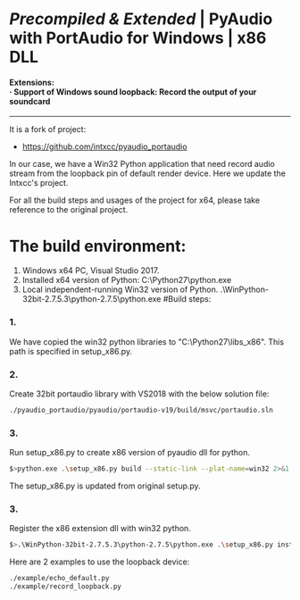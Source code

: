 # _Precompiled & Extended_ | PyAudio with PortAudio for Windows | x86 DLL

#### Extensions:<br>&middot; Support of Windows sound loopback: Record the output of your soundcard

---
It is a fork of project:
- https://github.com/intxcc/pyaudio_portaudio

In our case, we have a Win32 Python application that need record audio stream from 
the loopback pin of default render device. Here we update the Intxcc's project.

For all the build steps and usages of the project for x64, please take reference to the original project.

# The build environment: 
1. Windows x64 PC, Visual Studio 2017.
2. Installed x64 version of Python: 
    C:\Python27\python.exe
3. Local independent-running Win32 version of Python. 
    .\WinPython-32bit-2.7.5.3\python-2.7.5\python.exe
#Build steps:
### 1. 
We have copied the win32 python libraries to "C:\Python27\libs_x86". This path is specified
in setup_x86.py.
### 2.
Create 32bit portaudio library with VS2018 with the below solution file:
```bash
./pyaudio_portaudio/pyaudio/portaudio-v19/build/msvc/portaudio.sln
```
### 3.
Run setup_x86.py to create x86 version of pyaudio dll for python. 
```bash
$>python.exe .\setup_x86.py build --static-link --plat-name=win32 2>&1 | tee setup.txt
```
The setup_x86.py is updated from original setup.py.
### 3.
Register the x86 extension dll with win32 python.
```bash
$>.\WinPython-32bit-2.7.5.3\python-2.7.5\python.exe .\setup_x86.py install --static-link
```
Here are 2 examples to use the loopback device:
```bash
./example/echo_default.py
./example/record_loopback.py
```
